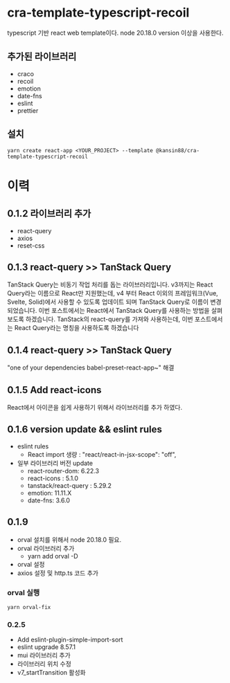# cra-template-typescript-recoil

typescript 기반 react web template이다.
node 20.18.0 version 이상을 사용한다.

## 추가된 라이브러리

- craco
- recoil
- emotion
- date-fns
- eslint
- prettier

## 설치

```
yarn create react-app <YOUR_PROJECT> --template @kansin88/cra-template-typescript-recoil
```

# 이력

## 0.1.2 라이브러리 추가

- react-query
- axios
- reset-css

## 0.1.3 react-query >> TanStack Query

TanStack Query는 비동기 작업 처리를 돕는 라이브러리입니다. v3까지는 React Query라는 이름으로 React만 지원했는데, v4 부터 React 이외의 프레임워크(Vue, Svelte, Solid)에서 사용할 수 있도록 업데이트 되며 TanStack Query로 이름이 변경되었습니다. 이번 포스트에서는 React에서 TanStack Query를 사용하는 방법을 살펴보도록 하겠습니다. TanStack의 react-query를 가져와 사용하는데, 이번 포스트에서는 React Query라는 명칭을 사용하도록 하겠습니다

## 0.1.4 react-query >> TanStack Query

"one of your dependencies babel-preset-react-app~" 해결

## 0.1.5 Add react-icons

React에서 아이콘을 쉽게 사용하기 위해서 라이브러리를 추가 하였다.

## 0.1.6 version update && eslint rules

- eslint rules
  - React import 생량 : "react/react-in-jsx-scope": "off",
- 일부 라이브러리 버전 update
  - react-router-dom: 6.22.3
  - react-icons : 5.1.0
  - tanstack/react-query : 5.29.2
  - emotion: 11.11.X
  - date-fns: 3.6.0

## 0.1.9

- orval 설치를 위해서 node 20.18.0 필요.
- orval 라이브러리 추가
  - yarn add orval -D
- orval 설정
- axios 설정 및 http.ts 코드 추가

### orval 실행

```
yarn orval-fix
```

### 0.2.5

- Add eslint-plugin-simple-import-sort
- eslint upgrade 8.57.1
- mui 라이브러리 추가
- 라이브러리 위치 수정
- v7_startTransition 활성화
